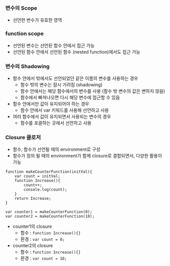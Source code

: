 ### 변수의 Scope

- 선언한 변수가 유효한 영역

### function scope

- 선언된 변수는 선언된 함수 안에서 접근 가능
- 선언된 함수 안에서 선언된 함수 (nested function)에서도 접근 가능



### 변수의 Shadowing

- 함수 안에서 밖에서도 선언되었던 같은 이름의 변수를 사용하는 경우
  - 함수 밖의 변수는 잠시 가려짐 (shadowing)
  - 함수 안에서는 해당 함수에서의 변수를 사용 (함수 밖 변수의 값은 변하지 않음)
  - 함수에서 빠져나오면 다시 해당 변수에 접근할 수 있음
- 함수 안에서만 값이 유지되어야 하는 경우
  - 함수 안에서 var 키워드를 사용해 선언하고 사용
- 여러 함수에서 값이 유지되면서 사용되는 변수의 경우
  - 함수를 포괄하는 곳에서 선언하고 사용



### Closure 클로저

- 함수, 함수가 선언될 때의 environment로 구성
- 함수가 정의 될 때의 environment가 함께 closure로 결합되면서, 다양한 활용이 가능

```
function makeCounterFunction(initVal){
    var count = initVal;
    function Increase(){
        count++;
        console.log(count);
    }
    return Increase;
}

var counter1 = makeCounterFunction(0);
var counter2 = makeCounterFunction(10);
```

- counter1의 closure
  - 함수 : `function Increase(){}`
  - 환경 : `var count = 0;`
- counter2의 closure
  - 함수 : `function Increase(){}`
  - 환경 : `var count = 10;`